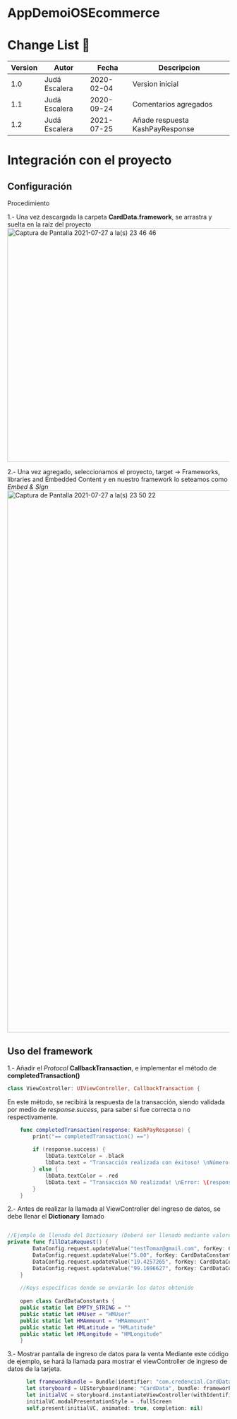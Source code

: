 # AppDemoiOSEcommerce

# Change List :green_book:

Version | Autor | Fecha | Descripcion
--------|---------------------|------------|----------------
1.0 | Judá Escalera| 2020-02-04 | Version inicial
1.1 | Judá Escalera| 2020-09-24 | Comentarios agregados
1.2 | Judá Escalera| 2021-07-25 | Añade respuesta KashPayResponse

# Integración con el proyecto

## Configuración

Procedimiento

1.- Una vez descargada la carpeta **CardData.framework**, se arrastra y suelta en la raíz del proyecto
<img width="530" alt="Captura de Pantalla 2021-07-27 a la(s) 23 46 46" src="https://user-images.githubusercontent.com/28871704/127265544-67e32286-6a07-46f6-ae79-97f2c65d0dd1.png">

2.- Una vez agregado, seleccionamos el proyecto, target -> Frameworks, libraries and Embedded Content y en nuestro framework lo seteamos como *Embed & Sign*
<img width="1229" alt="Captura de Pantalla 2021-07-27 a la(s) 23 50 22" src="https://user-images.githubusercontent.com/28871704/127266005-62c500f7-41b3-4a4b-befb-bd45d660612a.png">

## Uso del framework

1.- Añadir el *Protocol* **CallbackTransaction**, e implementar el método de **completedTransaction()**
```swift 
class ViewController: UIViewController, CallbackTransaction {
```
   En este método, se recibirá la respuesta de la transacción, siendo validada por medio de *response.sucess*, para saber si fue correcta o no respectivamente.

```swift 
    func completedTransaction(response: KashPayResponse) {
        print("== completedTransaction() ==")
        
        if (response.success) {
            lbData.textColor = .black
            lbData.text = "Transacción realizada con éxitoso! \nNúmero de autorización: \(response.authorizationNumber ?? "000")"
        } else {
            lbData.textColor = .red
            lbData.text = "Transacción NO realizada! \nError: \(response.errorMessage ?? "errorMessage")"
        }
    }
```
2.- Antes de realizar la llamada al ViewController del ingreso de datos, se debe llenar el **Dictionary** llamado 

```swift 

//Ejemplo de llenado del Dictionary (Deberá ser llenado mediante valores reales)
private func fillDataRequest() {
        DataConfig.request.updateValue("testTomaz@gmail.com", forKey: CardDataConstants.HMUser)
        DataConfig.request.updateValue("5.00", forKey: CardDataConstants.HMAmmount)
        DataConfig.request.updateValue("19.4257265", forKey: CardDataConstants.HMLatitude)
        DataConfig.request.updateValue("99.1696627", forKey: CardDataConstants.HMLongitude)
    }
    
    //Keys específicas donde se enviarán los datos obtenido
    
    open class CardDataConstants {
    public static let EMPTY_STRING = ""
    public static let HMUser = "HMUser"
    public static let HMAmmount = "HMAmmount"
    public static let HMLatitude = "HMLatitude"
    public static let HMLongitude = "HMLongitude"
    }
````

3.- Mostrar pantalla de ingreso de datos para la venta 
   Mediante este código de ejemplo, se hará la llamada para mostrar el viewController de ingreso de datos de la tarjeta.

```swift 
      let frameworkBundle = Bundle(identifier: "com.credencial.CardData")
      let storyboard = UIStoryboard(name: "CardData", bundle: frameworkBundle)
      let initialVC = storyboard.instantiateViewController(withIdentifier: "CardData")  
      initialVC.modalPresentationStyle = .fullScreen
      self.present(initialVC, animated: true, completion: nil)

```
